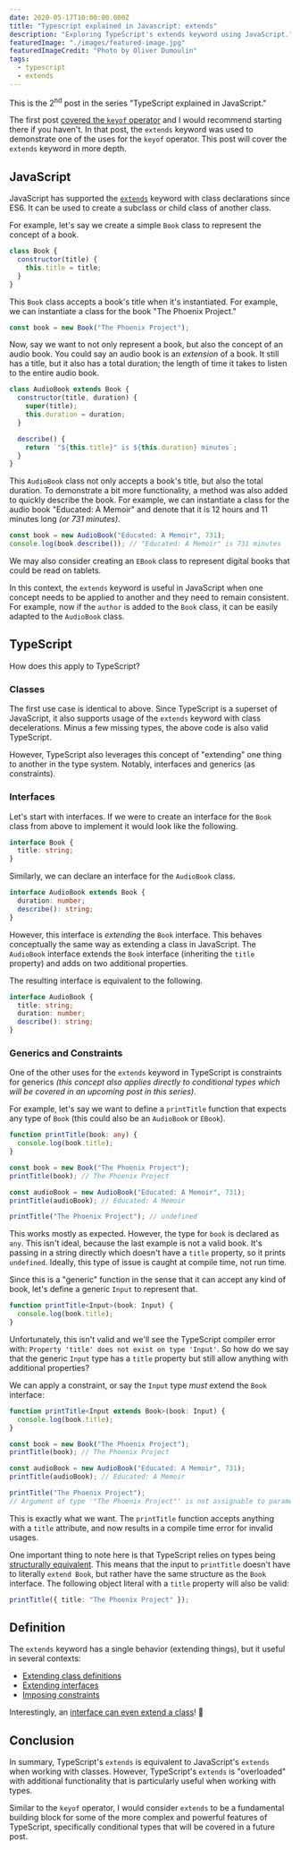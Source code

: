 ```yaml
---
date: 2020-05-17T10:00:00.000Z
title: "Typescript explained in Javascript: extends"
description: "Exploring TypeScript's extends keyword using JavaScript."
featuredImage: "./images/featured-image.jpg"
featuredImageCredit: "Photo by Oliver Dumoulin"
tags:
  - typescript
  - extends
---
```


This is the 2<sup>nd</sup> post in the series "TypeScript explained in
JavaScript."

The first post [covered the `keyof` operator](/typescript-explained-in-javascript-keyof/)
and I would recommend starting there if you haven't. In that post, the `extends`
keyword was used to demonstrate one of the uses for the `keyof` operator. This
post will cover the `extends` keyword in more depth.

## JavaScript

JavaScript has supported the
[`extends`](https://developer.mozilla.org/en-US/docs/Web/JavaScript/Reference/Classes/extends)
keyword with class declarations since ES6. It can be used to create a subclass
or child class of another class.

For example, let's say we create a simple `Book` class to represent the concept
of a book.

```javascript
class Book {
  constructor(title) {
    this.title = title;
  }
}
```

This `Book` class accepts a book's title when it's instantiated. For example,
we can instantiate a class for the book "The Phoenix Project."

```javascript
const book = new Book("The Phoenix Project");
```

Now, say we want to not only represent a book, but also the concept of an audio
book. You could say an audio book is an _extension_ of a book. It still has a
title, but it also has a total duration; the length of time it takes to listen
to the entire audio book.

```javascript
class AudioBook extends Book {
  constructor(title, duration) {
    super(title);
    this.duration = duration;
  }

  describe() {
    return `"${this.title}" is ${this.duration} minutes`;
  }
}
```

This `AudioBook` class not only accepts a book's title, but also the total
duration. To demonstrate a bit more functionality, a method was also
added to quickly describe the book. For example, we can instantiate a class for
the audio book "Educated: A Memoir" and denote that it is 12 hours and 11 minutes
long _(or 731 minutes)_.

```javascript
const book = new AudioBook("Educated: A Memoir", 731);
console.log(book.describe()); // "Educated: A Memoir" is 731 minutes
```

We may also consider creating an `EBook` class to represent digital books that
could be read on tablets.

In this context, the `extends` keyword is useful in JavaScript when one concept
needs to be applied to another and they need to remain consistent. For example,
now if the `author` is added to the `Book` class, it can be easily adapted to the
`AudioBook` class.

## TypeScript

How does this apply to TypeScript?

### Classes

The first use case is identical to above. Since TypeScript is a superset of
JavaScript, it also supports usage of the `extends` keyword with class
decelerations. Minus a few missing types, the above code is also valid TypeScript.

However, TypeScript also leverages this concept of "extending" one thing to
another in the type system. Notably, interfaces and generics (as constraints).

### Interfaces

Let's start with interfaces. If we were to create an interface for the `Book`
class from above to implement it would look like the following.

```typescript
interface Book {
  title: string;
}
```

Similarly, we can declare an interface for the `AudioBook` class.

```typescript
interface AudioBook extends Book {
  duration: number;
  describe(): string;
}
```

However, this interface is _extending_ the `Book` interface. This behaves
conceptually the same way as extending a class in JavaScript. The `AudioBook`
interface extends the `Book` interface (inheriting the `title` property) and adds on
two additional properties.

The resulting interface is equivalent to the following.

```typescript
interface AudioBook {
  title: string;
  duration: number;
  describe(): string;
}
```

### Generics and Constraints

One of the other uses for the `extends` keyword in TypeScript is constraints
for generics _(this concept also applies directly to conditional types which
will be covered in an upcoming post in this series)_.

For example, let's say we want to define a `printTitle` function that expects
any type of `Book` (this could also be an `AudioBook` or `EBook`).

```typescript
function printTitle(book: any) {
  console.log(book.title);
}

const book = new Book("The Phoenix Project");
printTitle(book); // The Phoenix Project

const audioBook = new AudioBook("Educated: A Memoir", 731);
printTitle(audioBook); // Educated: A Memoir

printTitle("The Phoenix Project"); // undefined
```

This works mostly as expected. However, the type for `book` is declared as `any`.
This isn't ideal, because the last example is not a valid book. It's passing
in a string directly which doesn't have a `title` property, so it prints
`undefined`. Ideally, this type of issue is caught at compile time, not run
time.

Since this is a "generic" function in the sense that it can accept any
kind of book, let's define a generic `Input` to represent that.

```typescript
function printTitle<Input>(book: Input) {
  console.log(book.title);
}
```

Unfortunately, this isn't valid and we'll see the TypeScript compiler error with:
`Property 'title' does not exist on type 'Input'`. So how do we say that the
generic `Input` type has a `title` property but still allow anything with
additional properties?

We can apply a constraint, or say the `Input` type _must_ extend the `Book`
interface:

```typescript
function printTitle<Input extends Book>(book: Input) {
  console.log(book.title);
}

const book = new Book("The Phoenix Project");
printTitle(book); // The Phoenix Project

const audioBook = new AudioBook("Educated: A Memoir", 731);
printTitle(audioBook); // Educated: A Memoir

printTitle("The Phoenix Project");
// Argument of type '"The Phoenix Project"' is not assignable to parameter of type 'Book'
```

This is exactly what we want. The `printTitle` function accepts anything with a
`title` attribute, and now results in a compile time error for invalid usages.

One important thing to note here is that TypeScript relies on types being
[structurally equivalent](https://www.typescriptlang.org/docs/handbook/type-compatibility.html).
This means that the input to `printTitle` doesn't have to literally `extend Book`,
but rather have the same structure as the `Book` interface. The following
object literal with a `title` property will also be valid:

```typescript
printTitle({ title: "The Phoenix Project" });
```

## Definition

The `extends` keyword has a single behavior (extending things), but it useful in
several contexts:

- [Extending class definitions](https://www.typescriptlang.org/docs/handbook/classes.html#inheritance)
- [Extending interfaces](https://www.typescriptlang.org/docs/handbook/interfaces.html#extending-interfaces)
- [Imposing constraints](https://www.typescriptlang.org/docs/handbook/generics.html#generic-constraints)

Interestingly, an [interface can even extend a class](https://www.typescriptlang.org/docs/handbook/interfaces.html#interfaces-extending-classes)! 🤯

## Conclusion

In summary, TypeScript's `extends` is equivalent to JavaScript's `extends` when
working with classes. However, TypeScript's `extends` is "overloaded" with
additional functionality that is particularly useful when working with types.

Similar to the `keyof` operator, I would consider `extends` to be a fundamental
building block for some of the more complex and powerful features of TypeScript,
specifically conditional types that will be covered in a future post.
